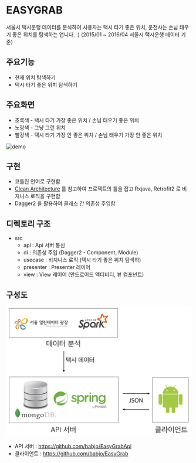 # EASYGRAB
서울시 택시운행 데이터를 분석하여 사용자는 택시 타기 좋은 위치, 운전사는 손님 태우기 좋은 위치를 탐색하는 앱니다. :)
(2015/01 ~ 2016/04 서울시 택시운행 데이터 기준) 

## 주요기능
- 현재 위치 탐색하기
- 택시 타기 좋은 위치 탐색하기

## 주요화면
- 초록색 - 택시 타기 가장 좋은 위치 / 손님 태우기 좋은 위치
- 노랑색 - 그냥 그런 위치
- 빨강색 - 택시 타기 가장 안 좋은 위치 / 손님 태우기 가장 안 좋은 위치

![demo](./img/demo.gif)

## 구현
- 코틀린 언어로 구현함
- [Clean Architecture](https://github.com/android10/Android-CleanArchitecture) 를 참고하여 프로젝트의 틀을 잡고 Rxjava, Retrofit2 로 비지니스 로직을 구현함
- Dagger2 을 활용하여 클래스 간 의존성 주입함  

## 디렉토리 구조
- src  
    - api : Api 서버 통신
    - di : 의존성 주입 (Dagger2 - Component, Module)
    - usecase : 비지니스 로직 (택시 타기 좋은 위치 탐색하)
    - presenter : Presenter 레이어
    - view : View 레이어 (안드로이드 액티비티, 뷰 컴포넌트)
    
## 구성도
![architecture](./img/architecture.png)

- API 서버 : https://github.com/babjo/EasyGrabApi
- 클라이언트 : https://github.com/babjo/EasyGrab